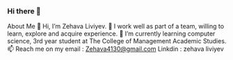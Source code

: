 ### Hi there 👋

<!--
**ZehavaLiviyev/ZehavaLiviyev** is a ✨ _special_ ✨ repository because its `README.md` (this file) appears on your GitHub profile.

Here are some ideas to get you started:

- 🔭 I’m currently working on ...
- 🌱 I’m currently learning ...
- 👯 I’m looking to collaborate on ...
- 🤔 I’m looking for help with ...
- 💬 Ask me about ...
- 📫 How to reach me: ...
- 😄 Pronouns: ...
- ⚡ Fun fact: ...
-->

About Me 👋 
Hi, I’m Zehava Liviyev. 
👀 I work well as part of a team, willing to learn, explore and acquire experience.
🌱 I’m currently learning computer science, 3rd year student at The College of Management Academic Studies. 
📫 Reach me on my email : Zehava4130@gmail.com Linkdin : zehava liviyev
